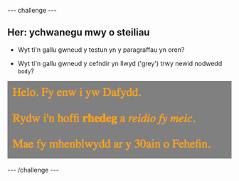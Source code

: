 --- challenge ---
## Her: ychwanegu mwy o steiliau

+ Wyt ti'n gallu gwneud y testun yn y paragraffau yn oren?

+ Wyt ti'n gallu gwneud y cefndir yn llwyd ('grey') trwy newid nodwedd `body`?

![screenshot](images/birthday-more-style.png)

--- /challenge ---
